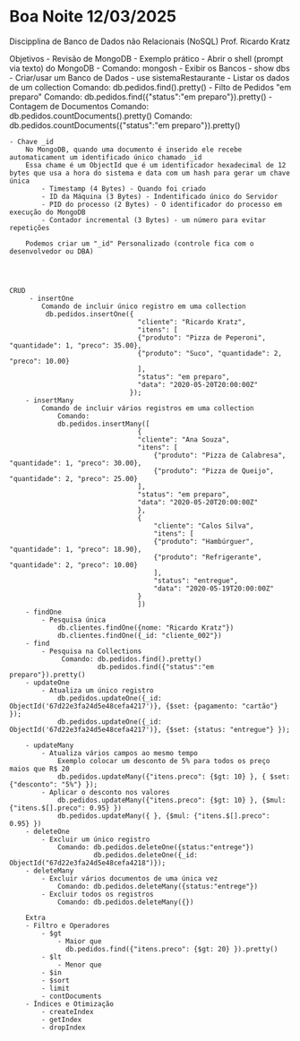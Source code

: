 # Boa Noite 12/03/2025
Discipplina de Banco de Dados não Relacionais (NoSQL)
Prof. Ricardo Kratz

Objetivos
    - Revisão de MongoDB - Exemplo prático
        - Abrir o shell (prompt via texto) do MongoDB
            - Comando: mongosh
        - Exibir os Bancos
            - show dbs
        - Criar/usar um Banco de Dados
            - use sistemaRestaurante
        - Listar os dados de um collection
            Comando: db.pedidos.find().pretty()
        - Filto de Pedidos "em preparo" 
            Comando: db.pedidos.find({"status":"em preparo"}).pretty()
        - Contagem de Documentos
            Comando: db.pedidos.countDocuments().pretty()
            Comando: db.pedidos.countDocuments({"status":"em preparo"}).pretty()

    - Chave _id
        No MongoDB, quando uma documento é inserido ele recebe automaticament um identificado único chamado _id
        Essa chame é um ObjectId que é um identificador hexadecimal de 12 bytes que usa a hora do sistema e data com um hash para gerar um chave única
            - Timestamp (4 Bytes) - Quando foi criado
            - ID da Máquina (3 Bytes) - Indentificado único do Servidor
            - PID do processo (2 Bytes) - O identificador do processo em execução do MongoDB
            - Contador incremental (3 Bytes) - um número para evitar repetições
        
        Podemos criar um "_id" Personalizado (controle fica com o desenvolvedor ou DBA)


    
    
    CRUD
         - insertOne
            Comando de incluir único registro em uma collection
             db.pedidos.insertOne({
                                    "cliente": "Ricardo Kratz",
                                    "itens": [
                                    {"produto": "Pizza de Peperoni", "quantidade": 1, "preco": 35.00},
                                    {"produto": "Suco", "quantidade": 2, "preco": 10.00}
                                    ],
                                    "status": "em preparo",
                                    "data": "2020-05-20T20:00:00Z"
                                  });
        - insertMany
            Comando de incluir vários registros em uma collection
                Comando: 
                db.pedidos.insertMany([
                                    {
                                    "cliente": "Ana Souza",
                                    "itens": [
                                        {"produto": "Pizza de Calabresa", "quantidade": 1, "preco": 30.00},
                                        {"produto": "Pizza de Queijo", "quantidade": 2, "preco": 25.00}
                                    ],
                                    "status": "em preparo",
                                    "data": "2020-05-20T20:00:00Z"
                                    }, 
                                    {
                                        "cliente": "Calos Silva",
                                        "itens": [
                                        {"produto": "Hambúrguer", "quantidade": 1, "preco": 18.90},
                                        {"produto": "Refrigerante", "quantidade": 2, "preco": 10.00}
                                        ],
                                        "status": "entregue",
                                        "data": "2020-05-19T20:00:00Z"
                                    }
                                    ])
        - findOne
            - Pesquisa única
                db.clientes.findOne({nome: "Ricardo Kratz"})
                db.clientes.findOne({_id: "cliente_002"})
        - find
            - Pesquisa na Collections
                 Comando: db.pedidos.find().pretty()
                          db.pedidos.find({"status":"em preparo"}).pretty()
        - updateOne
            - Atualiza um único registro
                db.pedidos.updateOne({_id:  ObjectId('67d22e3fa24d5e48cefa4217')}, {$set: {pagamento: "cartão"} });
                db.pedidos.updateOne({_id:  ObjectId('67d22e3fa24d5e48cefa4217')}, {$set: {status: "entregue"} });

        - updateMany
            - Atualiza vários campos ao mesmo tempo
                Exemplo colocar um desconto de 5% para todos os preço maios que R$ 20
                db.pedidos.updateMany({"itens.preco": {$gt: 10} }, { $set: {"desconto": "5%"} });
            - Aplicar o desconto nos valores
                db.pedidos.updateMany({"itens.preco": {$gt: 10} }, {$mul: {"itens.$[].preco": 0.95} })
                db.pedidos.updateMany({ }, {$mul: {"itens.$[].preco": 0.95} })
        - deleteOne
            - Excluir um único registro
                Comando: db.pedidos.deleteOne({status:"entrege"})
                         db.pedidos.deleteOne({_id: ObjectId("67d22e3fa24d5e48cefa4218")});
        - deleteMany
            - Excluir vários documentos de uma única vez
                Comando: db.pedidos.deleteMany({status:"entrege"})
            - Excluir todos os registros
                Comando: db.pedidos.deleteMany({})

        Extra
        - Filtro e Operadores 
            - $gt
                - Maior que
                  db.pedidos.find({"itens.preco": {$gt: 20} }).pretty()  
            - $lt
                - Menor que
            - $in
            - $sort
            - limit
            - contDocuments
        - Índices e Otimização
            - createIndex
            - getIndex
            - dropIndex